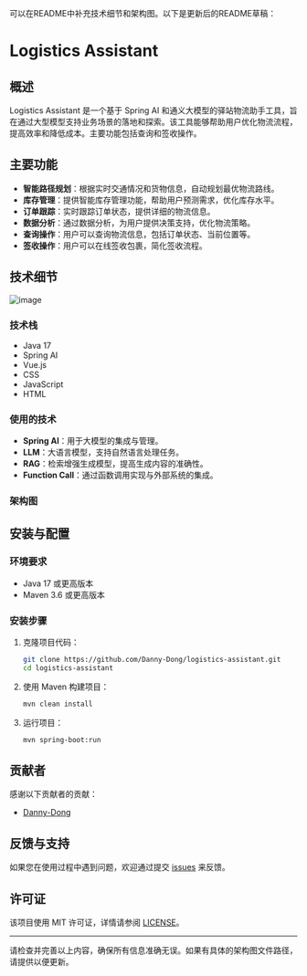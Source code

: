可以在README中补充技术细节和架构图。以下是更新后的README草稿：

# Logistics Assistant

## 概述
Logistics Assistant 是一个基于 Spring AI 和通义大模型的驿站物流助手工具，旨在通过大型模型支持业务场景的落地和探索。该工具能够帮助用户优化物流流程，提高效率和降低成本。主要功能包括查询和签收操作。

## 主要功能
- **智能路径规划**：根据实时交通情况和货物信息，自动规划最优物流路线。
- **库存管理**：提供智能库存管理功能，帮助用户预测需求，优化库存水平。
- **订单跟踪**：实时跟踪订单状态，提供详细的物流信息。
- **数据分析**：通过数据分析，为用户提供决策支持，优化物流策略。
- **查询操作**：用户可以查询物流信息，包括订单状态、当前位置等。
- **签收操作**：用户可以在线签收包裹，简化签收流程。

## 技术细节
![image](https://github.com/user-attachments/assets/f6e3aa55-5ba1-440f-8970-8617af9c73db)

### 技术栈
- Java 17
- Spring AI
- Vue.js
- CSS
- JavaScript
- HTML

### 使用的技术
- **Spring AI**：用于大模型的集成与管理。
- **LLM**：大语言模型，支持自然语言处理任务。
- **RAG**：检索增强生成模型，提高生成内容的准确性。
- **Function Call**：通过函数调用实现与外部系统的集成。

### 架构图


## 安装与配置
### 环境要求
- Java 17 或更高版本
- Maven 3.6 或更高版本

### 安装步骤
1. 克隆项目代码：
    ```bash
    git clone https://github.com/Danny-Dong/logistics-assistant.git
    cd logistics-assistant
    ```

2. 使用 Maven 构建项目：
    ```bash
    mvn clean install
    ```

3. 运行项目：
    ```bash
    mvn spring-boot:run
    ```

## 贡献者
感谢以下贡献者的贡献：
- [Danny-Dong](https://github.com/Danny-Dong)

## 反馈与支持
如果您在使用过程中遇到问题，欢迎通过提交 [issues](https://github.com/Danny-Dong/logistics-assistant/issues) 来反馈。

## 许可证
该项目使用 MIT 许可证，详情请参阅 [LICENSE](https://github.com/Danny-Dong/logistics-assistant/blob/main/LICENSE)。

---

请检查并完善以上内容，确保所有信息准确无误。如果有具体的架构图文件路径，请提供以便更新。
